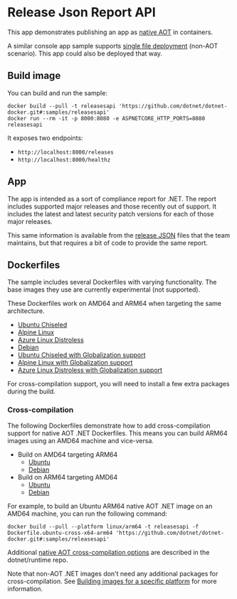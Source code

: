 # Release Json Report API

This app demonstrates publishing an app as [native AOT](https://learn.microsoft.com/dotnet/core/deploying/native-aot/) in containers.

A similar console app sample supports [single file deployment](../releasesapp/README.md) (non-AOT scenario). This app could also be deployed that way.

## Build image

You can build and run the sample:

```console
docker build --pull -t releasesapi 'https://github.com/dotnet/dotnet-docker.git#:samples/releasesapi'
docker run --rm -it -p 8000:8080 -e ASPNETCORE_HTTP_PORTS=8080 releasesapi
```

It exposes two endpoints:

- `http://localhost:8000/releases`
- `http://localhost:8000/healthz`

## App

The app is intended as a sort of compliance report for .NET. The report includes supported major releases and those recently out of support. It includes the latest and latest security patch versions for each of those major releases.

This same information is available from the [release JSON](https://github.com/dotnet/core/blob/main/release-notes/releases-index.json) files that the team maintains, but that requires a bit of code to provide the same report.

## Dockerfiles

The sample includes several Dockerfiles with varying functionality. The base images they use are currently experimental (not supported).

These Dockerfiles work on AMD64 and ARM64 when targeting the same architecture.

- [Ubuntu Chiseled](Dockerfile)
- [Alpine Linux](Dockerfile.alpine)
- [Azure Linux Distroless](Dockerfile.azurelinux-distroless)
- [Debian](Dockerfile.debian)
- [Ubuntu Chiseled with Globalization support](Dockerfile.icu)
- [Alpine Linux with Globalization support](Dockerfile.alpine-icu)
- [Azure Linux Distroless with Globalization support](Dockerfile.azurelinux-distroless-icu)

For cross-compilation support, you will need to install a few extra packages during the build.

### Cross-compilation

The following Dockerfiles demonstrate how to add cross-compilation support for native AOT .NET Dockerfiles.
This means you can build ARM64 images using an AMD64 machine and vice-versa.

- Build on AMD64 targeting ARM64
    - [Ubuntu](Dockerfile.ubuntu-cross-x64-arm64)
    - [Debian](Dockerfile.debian-cross-x64-arm64)
- Build on ARM64 targeting AMD64
    - [Ubuntu](Dockerfile.ubuntu-cross-arm64-x64)
    - [Debian](Dockerfile.debian-cross-arm64-x64)

For example, to build an Ubuntu ARM64 native AOT .NET image on an AMD64 machine, you can run the following command:

```console
docker build --pull --platform linux/arm64 -t releasesapi -f Dockerfile.ubuntu-cross-x64-arm64 'https://github.com/dotnet/dotnet-docker.git#:samples/releasesapi'
```

Additional [native AOT cross-compilation options](https://github.com/dotnet/runtime/blob/main/src/coreclr/nativeaot/docs/containers.md) are described in the dotnet/runtime repo.

Note that non-AOT .NET images don't need any additional packages for cross-compilation. See [Building images for a specific platform](../build-for-a-platform.md) for more information.

